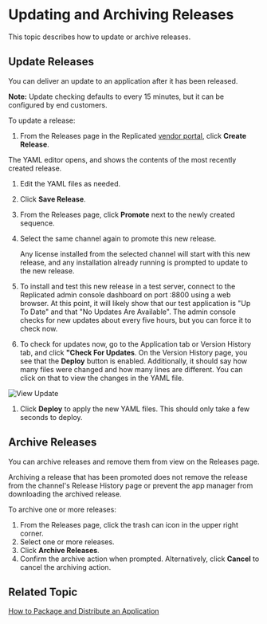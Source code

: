 # Updating and Archiving Releases

This topic describes how to update or archive releases.

## Update Releases

You can deliver an update to an application after it has been released.

**Note:** Update checking defaults to every 15 minutes, but it can be configured by end customers.

To update a release:

1. From the Releases page in the Replicated [vendor portal](https://vendor.replicated.com), click **Create Release**.

  The YAML editor opens, and shows the contents of the most recently created release.

1. Edit the YAML files as needed.

1. Click **Save Release**.
1. From the Releases page, click **Promote** next to the newly created sequence.
1. Select the same channel again to promote this new release.

    Any license installed from the selected channel will start with this new release, and any installation already running is prompted to update to the new release.

1. To install and test this new release in a test server, connect to the Replicated admin console dashboard on port :8800 using a web browser.
  At this point, it will likely show that our test application is "Up To Date" and that "No Updates Are Available". The admin console checks for new updates about every five hours, but you can force it to check now.

1. To check for updates now, go to the Application tab or Version History tab, and click **"Check For Updates**.
  On the Version History page, you see that the **Deploy** button is enabled. Additionally, it should say how many files were changed and how many lines are different. You can click on that to view the changes in the YAML file.

  ![View Update](/images/guides/kots/view-update.png)

1. Click **Deploy** to apply the new YAML files. This should only take a few seconds to deploy.

## Archive Releases

You can archive releases and remove them from view on the Releases page. 

Archiving a release that has been promoted does not remove the release from the channel's Release History page or prevent the app manager from downloading the archived release. 

To archive one or more releases: 

1. From the Releases page, click the trash can icon in the upper right corner.
1. Select one or more releases.
1. Click **Archive Releases**. 
1. Confirm the archive action when prompted. Alternatively, click **Cancel** to cancel the archiving action. 

## Related Topic

[How to Package and Distribute an Application](distributing-workflow)
